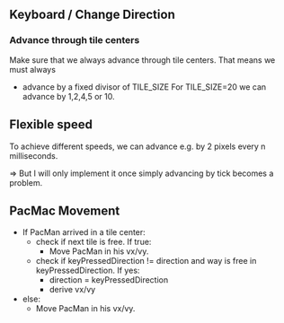 ## Keyboard / Change Direction

### Advance through tile centers

Make sure that we always advance through tile centers. That means we must always

- advance by a fixed divisor of TILE_SIZE
  For TILE_SIZE=20 we can advance by 1,2,4,5 or 10.

## Flexible speed

To achieve different speeds, we can advance e.g. by 2 pixels every n milliseconds.

=> But I will only implement it once simply advancing by tick becomes a problem.

## PacMac Movement

- If PacMan arrived in a tile center:
  - check if next tile is free. If true:
    - Move PacMan in his vx/vy.
  - check if keyPressedDirection != direction and way is free in keyPressedDirection. If yes:
    - direction = keyPressedDirection
    - derive vx/vy
- else:
  - Move PacMan in his vx/vy.
